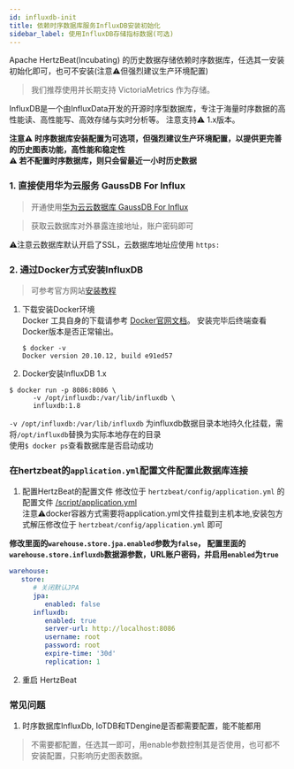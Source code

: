```yaml
---
id: influxdb-init  
title: 依赖时序数据库服务InfluxDB安装初始化        
sidebar_label: 使用InfluxDB存储指标数据(可选)    
---
```


Apache HertzBeat(Incubating) 的历史数据存储依赖时序数据库，任选其一安装初始化即可，也可不安装(注意⚠️但强烈建议生产环境配置)

> 我们推荐使用并长期支持 VictoriaMetrics 作为存储。

InfluxDB是一个由InfluxData开发的开源时序型数据库，专注于海量时序数据的高性能读、高性能写、高效存储与实时分析等。 注意支持⚠️ 1.x版本。   

**注意⚠️ 时序数据库安装配置为可选项，但强烈建议生产环境配置，以提供更完善的历史图表功能，高性能和稳定性**   
**⚠️ 若不配置时序数据库，则只会留最近一小时历史数据**   

### 1. 直接使用华为云服务 GaussDB For Influx

> 开通使用[华为云云数据库 GaussDB For Influx](https://www.huaweicloud.com/product/gaussdbforinflux.html) 

> 获取云数据库对外暴露连接地址，账户密码即可

⚠️注意云数据库默认开启了SSL，云数据库地址应使用 `https:`

### 2. 通过Docker方式安装InfluxDB 
> 可参考官方网站[安装教程](https://hub.docker.com/_/influxdb)  
1. 下载安装Docker环境   
   Docker 工具自身的下载请参考 [Docker官网文档](https://docs.docker.com/get-docker/)。
      安装完毕后终端查看Docker版本是否正常输出。
   ```
   $ docker -v
   Docker version 20.10.12, build e91ed57
   ```
2. Docker安装InfluxDB 1.x  

```shell
$ docker run -p 8086:8086 \
      -v /opt/influxdb:/var/lib/influxdb \
      influxdb:1.8
```

   `-v /opt/influxdb:/var/lib/influxdb` 为influxdb数据目录本地持久化挂载，需将`/opt/influxdb`替换为实际本地存在的目录     
   使用```$ docker ps```查看数据库是否启动成功


### 在hertzbeat的`application.yml`配置文件配置此数据库连接   

1. 配置HertzBeat的配置文件
   修改位于 `hertzbeat/config/application.yml` 的配置文件 [/script/application.yml](https://github.com/apache/hertzbeat/raw/master/script/application.yml)      
   注意⚠️docker容器方式需要将application.yml文件挂载到主机本地,安装包方式解压修改位于 `hertzbeat/config/application.yml` 即可     

**修改里面的`warehouse.store.jpa.enabled`参数为`false`， 配置里面的`warehouse.store.influxdb`数据源参数，URL账户密码，并启用`enabled`为`true`**    

```yaml
warehouse:
   store:
      # 关闭默认JPA
      jpa:
         enabled: false
      influxdb:
         enabled: true
         server-url: http://localhost:8086
         username: root
         password: root
         expire-time: '30d'
         replication: 1
```

2. 重启 HertzBeat

### 常见问题   

1. 时序数据库InfluxDb, IoTDB和TDengine是否都需要配置，能不能都用  

> 不需要都配置，任选其一即可，用enable参数控制其是否使用，也可都不安装配置，只影响历史图表数据。


